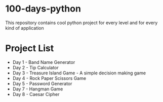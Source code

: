 # 100-days-python
This repository contains cool python project for every level and for every kind of application

# Project List
- Day 1 - Band Name Generator
- Day 2 - Tip Calculator
- Day 3 - Treasure Island Game - A simple decision making game
- Day 4 - Rock Paper Scissors Game
- Day 5 - Password Generator
- Day 7 - Hangman Game
- Day 8 - Caesar Cipher